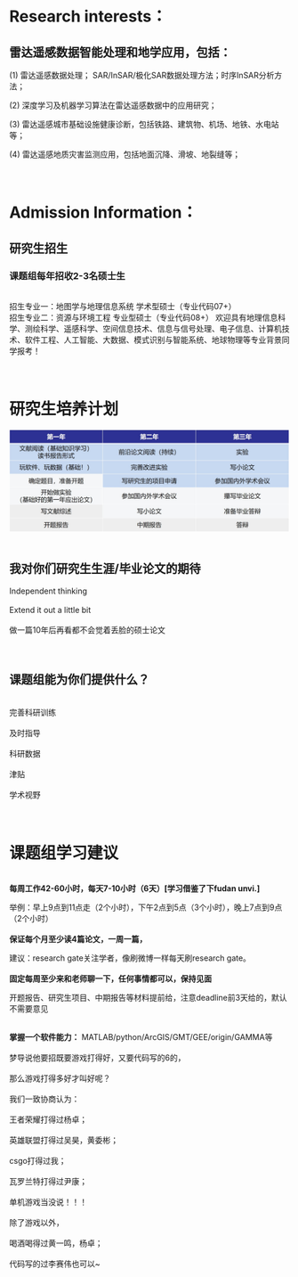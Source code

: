 
# Research interests： #
## 雷达遥感数据智能处理和地学应用，包括： ##
(1)  雷达遥感数据处理； SAR/InSAR/极化SAR数据处理方法；时序InSAR分析方法；

(2)  深度学习及机器学习算法在雷达遥感数据中的应用研究；

(3)  雷达遥感城市基础设施健康诊断，包括铁路、建筑物、机场、地铁、水电站等；

(4)  雷达遥感地质灾害监测应用，包括地面沉降、滑坡、地裂缝等；
<br><br><br>
# Admission Information： #
## 研究生招生  ##

### 课题组每年招收2-3名硕士生 ###
<br>招生专业一：地图学与地理信息系统  学术型硕士（专业代码07+）
<br>
招生专业二：资源与环境工程  专业型硕士（专业代码08+）
欢迎具有地理信息科学、测绘科学、遥感科学、空间信息技术、信息与信号处理、电子信息、计算机技术、软件工程、人工智能、大数据、模式识别与智能系统、地球物理等专业背景同学报考！
<br><br><br>
# 研究生培养计划 #
![](jihua.jpg)
<br><br>
## 我对你们研究生生涯/毕业论文的期待 ##
Independent thinking
<br><br>
Extend it out a little bit
<br><br>
做一篇10年后再看都不会觉着丢脸的硕士论文 
<br><br><br>
## 课题组能为你们提供什么？ ##
<br>完善科研训练
<br><br>
及时指导
<br><br>
科研数据
<br><br>
津贴
<br><br>
学术视野
<br><br><br>
# 课题组学习建议 #
<br>**每周工作42-60小时，每天7-10小时（6天）[学习借鉴了下fudan unvi.]**
  
举例：早上9点到11点走（2个小时），下午2点到5点（3个小时），晚上7点到9点（2个小时）
<br><br>
**保证每个月至少读4篇论文，一周一篇，**
   
建议：research gate关注学者，像刷微博一样每天刷research gate。
<br><br>
**固定每周至少来和老师聊一下，任何事情都可以，保持见面**

开题报告、研究生项目、中期报告等材料提前给，注意deadline前3天给的，默认不需要意见<br><br>

**掌握一个软件能力：** MATLAB/python/ArcGIS/GMT/GEE/origin/GAMMA等
<br><br>
梦导说他要招既要游戏打得好，又要代码写的6的，<br><br>
那么游戏打得多好才叫好呢？<br><br>
我们一致协商认为：<br><br>
王者荣耀打得过杨卓；<br><br>
英雄联盟打得过吴昊，黄委彬；<br><br>
csgo打得过我；<br><br>
瓦罗兰特打得过尹康；<br><br>
单机游戏当没说！！！<br><br>
除了游戏以外，<br><br>
喝酒喝得过黄一鸣，杨卓；<br><br>
代码写的过李赛伟也可以~